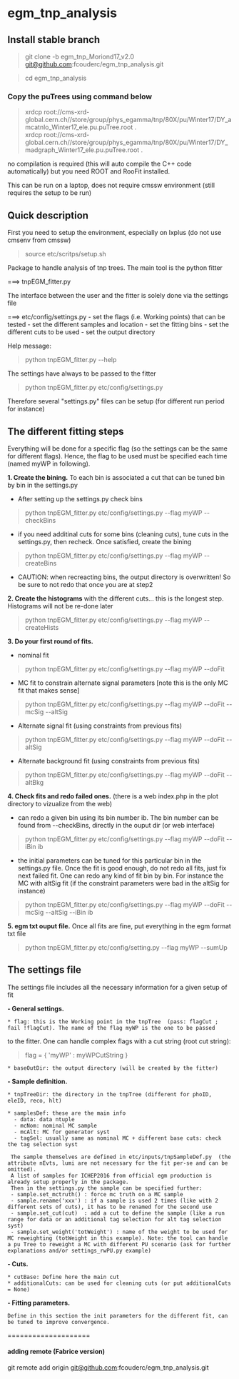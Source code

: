# egm_tnp_analysis


## Install stable branch

> git clone -b egm_tnp_Moriond17_v2.0 git@github.com:fcouderc/egm_tnp_analysis.git 

> cd egm_tnp_analysis

### Copy the puTrees using command below

> xrdcp root://cms-xrd-global.cern.ch//store/group/phys_egamma/tnp/80X/pu/Winter17/DY_amcatnlo_Winter17_ele.pu.puTree.root .                                                                                                                        
> xrdcp root://cms-xrd-global.cern.ch//store/group/phys_egamma/tnp/80X/pu/Winter17/DY_madgraph_Winter17_ele.pu.puTree.root .                     


no compilation is required (this will auto compile the C++ code automatically) but you need ROOT and RooFit installed.

This can be run on a laptop, does not require cmssw environment (still requires the setup to be run)

## Quick description

First you need to setup the environment, especially on lxplus (do not use cmsenv from cmssw)

> source etc/scritps/setup.sh

Package to handle analysis of tnp trees. The main tool is the python fitter

   ===> tnpEGM_fitter.py

The interface between the user and the fitter is solely done via the settings file

   ===> etc/config/settings.py
   	- set the flags (i.e. Working points) that can be tested
   	- set the different samples and location
	- set the fitting bins
	- set the different cuts to be used
	- set the output directory

Help message:
>    python tnpEGM_fitter.py --help 

The settings have always to be passed to the fitter
>    python tnpEGM_fitter.py etc/config/settings.py 

Therefore several "settings.py" files  can be setup (for different run period for instance)


## The different fitting steps
Everything will be done for a specific flag (so the settings can be the same for different flags). Hence, the flag to be used must be specified each time (named myWP in following).

**1. Create the bining.** To each bin is associated a cut that can be tuned bin by bin in the settings.py
   * After setting up the settings.py check bins 

>   python tnpEGM_fitter.py etc/config/settings.py  --flag myWP --checkBins
   
   * if  you need additinal cuts for some bins (cleaning cuts), tune cuts in the settings.py, then recheck. 
     Once satisfied, create the bining

>   python tnpEGM_fitter.py etc/config/settings.py  --flag myWP --createBins

   * CAUTION: when recreacting bins, the output directory is overwritten! So be sure to not redo that once you are at step2

**2. Create the histograms** with the different cuts... this is the longest step. Histograms will not be re-done later
   
>   python tnpEGM_fitter.py etc/config/settings.py --flag myWP --createHists

**3. Do your first round of fits.**
   * nominal fit
   
>   python tnpEGM_fitter.py etc/config/settings.py --flag myWP --doFit
   
   * MC fit to constrain alternate signal parameters [note this is the only MC fit that makes sense]
   
>   python tnpEGM_fitter.py etc/config/settings.py --flag myWP --doFit --mcSig --altSig

   * Alternate signal fit (using constraints from previous fits)
   
>   python tnpEGM_fitter.py etc/config/settings.py --flag myWP --doFit  --altSig

   * Alternate background fit (using constraints from previous fits)
   
>   python tnpEGM_fitter.py etc/config/settings.py --flag myWP --doFit  --altBkg

**4. Check fits and redo failed ones.** (there is a web index.php in the plot directory to vizualize from the web)
   * can redo a given bin using its bin number ib. 
     The bin number can be found from --checkBins, directly in the ouput dir (or web interface)

>   python tnpEGM_fitter.py etc/config/settings.py --flag myWP --doFit --iBin ib
   
   * the initial parameters can be tuned for this particular bin in the settings.py file. 
      Once the fit is good enough, do not redo all fits, just fix next failed fit.
      One can redo any kind of fit bin by bin. For instance the MC with altSig fit (if the constraint parameters were bad in the altSig for instance)

>   python tnpEGM_fitter.py etc/config/settings.py --flag myWP --doFit --mcSig --altSig --iBin ib

**5. egm txt ouput file.** Once all fits are fine, put everything in the egm format txt file

>   python tnpEGM_fitter.py etc/config/setting.py  --flag myWP --sumUp
   

## The settings file

The settings file includes all the necessary information for a given setup of fit

**- General settings.**

    * flag: this is the Working point in the tnpTree  (pass: flagCut ; fail !flagCut). The name of the flag myWP is the one to be passed
to the fitter. One can handle complex flags with a cut string (root cut string):
> flag = { 'myWP' : myWPCutString } 

    * baseOutDir: the output directory (will be created by the fitter)

**- Sample definition.**

    * tnpTreeDir: the directory in the tnpTree (different for phoID, eleID, reco, hlt)

    * samplesDef: these are the main info
      - data: data ntuple
      - mcNom: nominal MC sample
      - mcAlt: MC for generator syst
      - tagSel: usually same as nominal MC + different base cuts: check the tag selection syst

     The sample themselves are defined in etc/inputs/tnpSampleDef.py  (the attribute nEvts, lumi are not necessary for the fit per-se and can be omitted). 
     A list of samples for ICHEP2016 from official egm production is already setup properly in the package. 
     Then in the settings.py the sample can be specified further:
     - sample.set_mctruth() : force mc truth on a MC sample
     - sample.rename('xxx') : if a sample is used 2 times (like with 2 different sets of cuts), it has to be renamed for the second use
     - sample.set_cut(cut)  : add a cut to define the sample (like a run range for data or an additional tag selection for alt tag selection syst)
     - sample.set_weight('totWeight') : name of the weight to be used for MC reweighting (totWeight in this example). Note: the tool can handle a pu Tree to reweight a MC with different PU scenario (ask for further explanations and/or settings_rwPU.py example)
 

**- Cuts.**

    * cutBase: Define here the main cut
    * additionalCuts: can be used for cleaning cuts (or put additionalCuts = None)

**- Fitting parameters.**
    
    Define in this section the init parameters for the different fit, can be tuned to improve convergence.

====================
   


#### adding remote (Fabrice version)
git remote add origin git@github.com:fcouderc/egm_tnp_analysis.git
